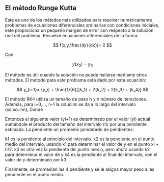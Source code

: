 ## El método Runge Kutta 

Este es uno de los métodos más utilizados para resolver numéricamente problemas de ecuaciones diferenciales ordinarias con condiciones iniciales, este proporciona un pequeño margen de error con respecto a la solución real del problema. Resuelve ecuaciones diferenciales de la forma: 

$$
f(x,y,\frac{dy}{dx})= 0 
$$

Con 

$$
{y(x_0)}= {y_0}  
$$ 

El método es útil cuando la solución no puede hallarse mediante otros métodos. El método para este problema está dado por esta ecuación: 

$$
y_{i+1}= {y_i} + \frac{1}{6}[{k_1} + 2{k_2} + 2{k_3} + {k_4}] 
$$ 

El método RK4 utiliza un tamaño de paso h y n número de iteraciones. Además, para i=0,…, n-1 la solución se da a lo largo del intervalo (xo,xo+hn), Donde







Entonces el siguiente valor (yi+1) es determinado por el valor (yi) actual sumándole el producto del tamaño del intervalo (h) por una pendiente estimada. La pendiente un promedio ponderado de pendientes:

k1 es la pendiente al principio del intervalo.
k2 es la pendiente en el punto medio del intervalo, usando k1 para determinar el valor de y en el punto xi + h/2.
k3 es otra vez la pendiente del punto medio, pero ahora usando k2 para determinar el valor de y
k4 es la pendiente al final del intervalo, con el valor de y determinado por k3

Finalmente, se promedian las 4 pendiente y se le asigna mayor peso a las pendiente en el punto medio. 

